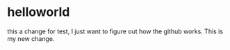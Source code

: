 # helloworld
this a change for test, I just want to figure out how the github works.
This is my new change.
